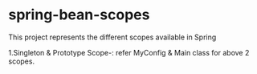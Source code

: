 # spring-bean-scopes


This project represents the different scopes available in Spring

1.Singleton & Prototype Scope-:
    refer MyConfig & Main class for above 2 scopes. 
